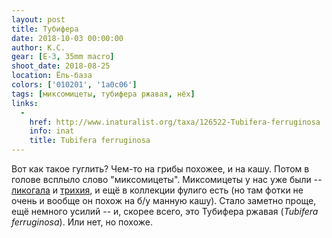 ```yaml
---
layout: post
title: Тубифера
date: 2018-10-03 00:00:00
author: К.С.
gear: [E-3, 35mm macro]
shoot_date: 2018-08-25
location: Ёль-база
colors: ['010201', '1a0c06']
tags: [миксомицеты, тубифера ржавая, нёх]
links:
  -
    href: http://www.inaturalist.org/taxa/126522-Tubifera-ferruginosa
    info: inat
    title: Tubifera ferruginosa
---
```

Вот как такое гуглить? Чем-то на грибы похожее, и на кашу. Потом в голове всплыло слово "миксомицеты". Миксомицеты у нас уже были -- [ликогала](https://www.dxfoto.ru/2016/09/28.html) и [трихия](https://www.dxfoto.ru/2016/09/19.html), и ещё в коллекции фулиго есть (но там фотки не очень и вообще он похож на б/у манную кашу). Стало заметно проще, ещё немного усилий -- и, скорее всего, это Тубифера ржавая (_Tubifera ferruginosa_). Или нет, но похоже.
